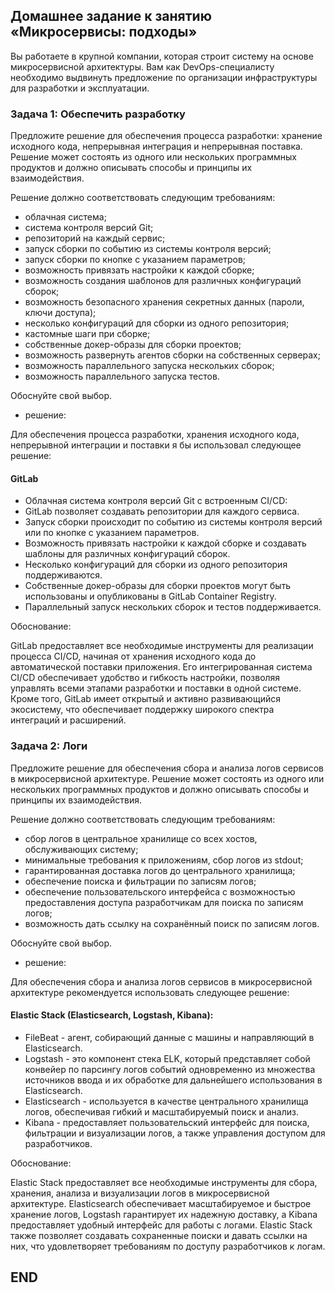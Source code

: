 ## Домашнее задание к занятию «Микросервисы: подходы»

Вы работаете в крупной компании, которая строит систему на основе микросервисной архитектуры. Вам как DevOps-специалисту необходимо выдвинуть предложение по организации инфраструктуры для разработки и эксплуатации.

### Задача 1: Обеспечить разработку
Предложите решение для обеспечения процесса разработки: хранение исходного кода, непрерывная интеграция и непрерывная поставка. Решение может состоять из одного или нескольких программных продуктов и должно описывать способы и принципы их взаимодействия.

Решение должно соответствовать следующим требованиям:

* облачная система;
* система контроля версий Git;
* репозиторий на каждый сервис;
* запуск сборки по событию из системы контроля версий;
* запуск сборки по кнопке с указанием параметров;
* возможность привязать настройки к каждой сборке;
* возможность создания шаблонов для различных конфигураций сборок;
* возможность безопасного хранения секретных данных (пароли, ключи доступа);
* несколько конфигураций для сборки из одного репозитория;
* кастомные шаги при сборке;
* собственные докер-образы для сборки проектов;
* возможность развернуть агентов сборки на собственных серверах;
* возможность параллельного запуска нескольких сборок;
* возможность параллельного запуска тестов.


Обоснуйте свой выбор.

* решение:
 
Для обеспечения процесса разработки, хранения исходного кода, непрерывной интеграции и поставки я бы использовал следующее решение:

#### GitLab
- Облачная система контроля версий Git с встроенным CI/CD:
- GitLab позволяет создавать репозитории для каждого сервиса.
- Запуск сборки происходит по событию из системы контроля версий или по кнопке с указанием параметров.
- Возможность привязать настройки к каждой сборке и создавать шаблоны для различных конфигураций сборок.
- Несколько конфигураций для сборки из одного репозитория поддерживаются.
- Собственные докер-образы для сборки проектов могут быть использованы и опубликованы в GitLab Container Registry.
- Параллельный запуск нескольких сборок и тестов поддерживается.

Обоснование:

GitLab предоставляет все необходимые инструменты для реализации процесса CI/CD, 
начиная от хранения исходного кода до автоматической поставки приложения. 
Его интегрированная система CI/CD обеспечивает удобство и гибкость настройки, 
позволяя управлять всеми этапами разработки и поставки в одной системе. 
Кроме того, GitLab имеет открытый и активно развивающийся экосистему, 
что обеспечивает поддержку широкого спектра интеграций и расширений.


### Задача 2: Логи
Предложите решение для обеспечения сбора и анализа логов сервисов в микросервисной архитектуре. Решение может состоять из одного или нескольких программных продуктов и должно описывать способы и принципы их взаимодействия.

Решение должно соответствовать следующим требованиям:

* сбор логов в центральное хранилище со всех хостов, обслуживающих систему;
* минимальные требования к приложениям, сбор логов из stdout;
* гарантированная доставка логов до центрального хранилища;
* обеспечение поиска и фильтрации по записям логов;
* обеспечение пользовательского интерфейса с возможностью предоставления доступа разработчикам для поиска по записям логов;
* возможность дать ссылку на сохранённый поиск по записям логов.


Обоснуйте свой выбор.

* решение:

Для обеспечения сбора и анализа логов сервисов в микросервисной архитектуре рекомендуется использовать следующее решение:

#### Elastic Stack (Elasticsearch, Logstash, Kibana):
- FileBeat - агент, собирающий данные с машины и направляющий в Elasticsearch.
- Logstash - это компонент стека ELK, который представляет собой конвейер по парсингу логов событий одновременно из множества источников ввода и их обработке для дальнейшего использования в Elasticsearch.
- Elasticsearch - используется в качестве центрального хранилища логов, обеспечивая гибкий и масштабируемый поиск и анализ.
- Kibana - предоставляет пользовательский интерфейс для поиска, фильтрации и визуализации логов, а также управления доступом для разработчиков.

Обоснование:

Elastic Stack предоставляет все необходимые инструменты для сбора, хранения, анализа и визуализации логов в микросервисной архитектуре. 
Elasticsearch обеспечивает масштабируемое и быстрое хранение логов, 
Logstash гарантирует их надежную доставку, а Kibana предоставляет удобный интерфейс для работы с логами. 
Elastic Stack также позволяет создавать сохраненные поиски и давать ссылки на них, что удовлетворяет требованиям по доступу разработчиков к логам.

## END